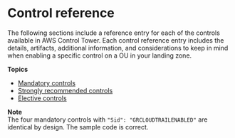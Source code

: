 # Control reference<a name="controls-reference"></a>

The following sections include a reference entry for each of the controls available in AWS Control Tower\. Each control reference entry includes the details, artifacts, additional information, and considerations to keep in mind when enabling a specific control on a OU in your landing zone\.

**Topics**
+ [Mandatory controls](mandatory-controls.md)
+ [Strongly recommended controls](strongly-recommended-controls.md)
+ [Elective controls](elective-controls.md)

**Note**  
The four mandatory controls with `"Sid": "GRCLOUDTRAILENABLED"` are identical by design\. The sample code is correct\.